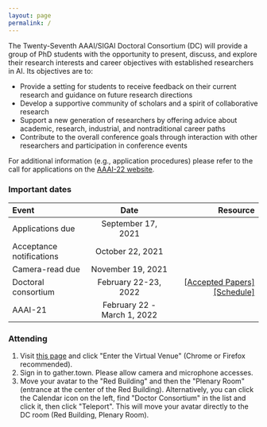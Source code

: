 ```yaml
---
layout: page
permalink: /
---
```


The Twenty-Seventh AAAI/SIGAI Doctoral Consortium (DC) will provide a group of PhD students with the opportunity to present, discuss, and explore their research interests and career objectives with established researchers in AI. Its objectives are to:
- Provide a setting for students to receive feedback on their current research and guidance on future research directions
- Develop a supportive community of scholars and a spirit of collaborative research
- Support a new generation of researchers by offering advice about academic, research, industrial, and nontraditional career paths
- Contribute to the overall conference goals through interaction with other researchers and participation in conference events

For additional information (e.g., application procedures) please refer to the call for applications on the [AAAI-22 website](https://aaai.org/Conferences/AAAI-22/aaai22dccall/).


### Important dates

| Event       | Date     | Resource     |
| :------------- | :----------: | -----------: |
|  Applications due | September 17, 2021  |    |
|  Acceptance notifications | October 22, 2021 | |
|  Camera-read due | November 19, 2021 | |
|  Doctoral consortium | February 22-23, 2022 | [[Accepted Papers]](/dc2022/papers) [[Schedule]](/dc2022/schedule) |
|  AAAI-21 | February 22 - March 1, 2022 | |

### Attending
1. Visit [this page](https://aaai-2022.virtualchair.net/venue.html) and click "Enter the Virtual Venue" (Chrome or Firefox recommended).
2. Sign in to gather.town. Please allow camera and microphone accesses.
3. Move your avatar to the "Red Building" and then the "Plenary Room" (entrance at the center of the Red Building). Alternatively, you can click the Calendar icon on the left, find "Doctor Consortium" in the list and click it, then click "Teleport". This will move your avatar directly to the DC room (Red Building, Plenary Room).
